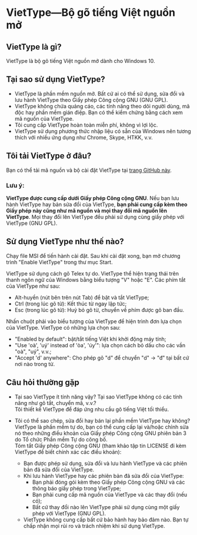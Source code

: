 # VietType—Bộ gõ tiếng Việt nguồn mở

## VietType là gì?
VietType là bộ gõ tiếng Việt nguồn mở dành cho Windows 10.

## Tại sao sử dụng VietType?
- VietType là phần mềm nguồn mở. Bất cứ ai có thể sử dụng, sửa đổi và lưu hành VietType theo Giấy phép Công cộng GNU (GNU GPL).
- VietType không chứa quảng cáo, các tính năng theo dõi người dùng, mã độc hay phần mềm gián điệp. Bạn có thể kiểm chứng bằng cách xem mã nguồn của VietType.
- Tôi cung cấp VietType hoàn toàn miễn phí, không vì lợi lộc.
- VietType sử dụng phương thức nhập liệu có sẵn của Windows nên tương thích với nhiều ứng dụng như Chrome, Skype, HTKK, v.v.

## Tôi tải VietType ở đâu?
Bạn có thể tải mã nguồn và bộ cài đặt VietType tại [trang GitHub này](https://github.com/dinhngtu/VietType/releases).

### **Lưu ý**:
**VietType được cung cấp dưới Giấy phép Công cộng GNU**. Nếu bạn lưu hành VietType hay bản sửa đổi của VietType, **bạn phải cung cấp kèm theo Giấy phép này cũng như mã nguồn và mọi thay đổi mã nguồn lên VietType**. Mọi thay đổi lên VietType đều phải sử dụng cùng giấy phép với VietType (GNU GPL).

## Sử dụng VietType như thế nào?
Chạy file MSI để tiến hành cài đặt. Sau khi cài đặt xong, bạn mở chương trình "Enable VietType" trong thư mục Start.

VietType sử dụng cách gõ Telex tự do. VietType thể hiện trạng thái trên thanh ngôn ngữ của Windows bằng biểu tượng "V" hoặc "E". Các phím tắt của VietType như sau:
- Alt-huyền (nút bên trên nút Tab) để bật và tắt VietType;
- Ctrl (trong lúc gõ từ): Kết thúc từ ngay lập tức;
- Esc (trong lúc gõ từ): Huỷ bỏ gõ từ, chuyển về phím được gõ ban đầu.

Nhấn chuột phải vào biểu tượng của VietType để hiện trình đơn lựa chọn của VietType. VietType có những lựa chọn sau:
- "Enabled by default": bật/tắt tiếng Việt khi khởi động máy tính;
- "Use 'oà', 'uý' instead of 'òa', 'úy'": lựa chọn cách bỏ dấu cho các vần "oà", "uý", v.v.;
- "Accept 'd' anywhere": Cho phép gõ "d" để chuyển "d" -> "đ" tại bất cứ nơi nào trong từ.

## Câu hỏi thường gặp
- Tại sao VietType ít tính năng vậy? Tại sao VietType không có các tính năng như gõ tắt, chuyển mã, v.v.? \
Tôi thiết kế VietType để đáp ứng nhu cầu gõ tiếng Việt tối thiểu.

- Tôi có thể sao chép, sửa đổi hay bán lại phần mềm VietType hay không? \
VietType là phần mềm tự do, bạn có thể cung cấp lại và/hoặc chỉnh sửa nó theo những điều khoản của Giấy phép Công cộng GNU phiên bản 3 do Tổ chức Phần mềm Tự do công bố. \
Tóm tắt Giấy phép Công cộng GNU (tham khảo tập tin LICENSE đi kèm VietType để biết chính xác các điều khoản):
  - Bạn được phép sử dụng, sửa đổi và lưu hành VietType và các phiên bản đã sửa đổi của VietType.
  - Khi lưu hành VietType hay các phiên bản đã sửa đổi của VietType:
    - Bạn phải đóng gói kèm theo Giấy phép Công cộng GNU và các thông báo giấy phép trong VietType;
    - Bạn phải cung cấp mã nguồn của VietType và các thay đổi (nếu có);
    - Bất cứ thay đổi nào lên VietType phải sử dụng cùng một giấy phép với VietType (GNU GPL).
  - VietType không cung cấp bất cứ bảo hành hay bảo đảm nào. Bạn tự chấp nhận mọi rủi ro và trách nhiệm khi sử dụng VietType.
